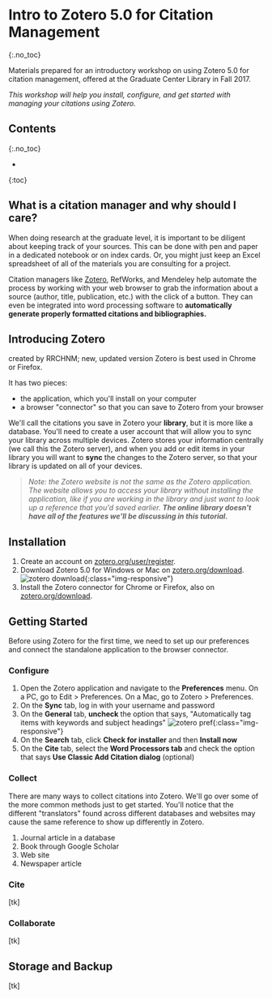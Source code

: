 # Intro to Zotero 5.0 for Citation Management
{:.no_toc}

Materials prepared for an introductory workshop on using Zotero 5.0 for citation management, offered at the Graduate Center Library in Fall 2017.

*This workshop will help you install, configure, and get started with managing your citations using Zotero.*

## Contents
{:.no_toc}

* 
{:toc}

## What is a citation manager and why should I care?

When doing research at the graduate level, it is important to be diligent about keeping track of your sources. This can be done with pen and paper in a dedicated notebook or on index cards. Or, you might just keep an Excel spreadsheet of all of the materials you are consulting for a project. 

Citation managers like [Zotero](https://www.zotero.org), RefWorks, and Mendeley help automate the process by working with your web browser to grab the information about a source (author, title, publication, etc.) with the click of a button. They can even be integrated into word processing software to **automatically generate properly formatted citations and bibliographies.**

## Introducing Zotero

created by RRCHNM; 
new, updated version
Zotero is best used in Chrome or Firefox. 

It has two pieces:

- the application, which you'll install on your computer
- a browser "connector" so that you can save to Zotero from your browser

We'll call the citations you save in Zotero your **library**, but it is more like a database. You'll need to create a user account that will allow you to sync your library across multiple devices. Zotero stores your information centrally (we call this the Zotero server), and when you add or edit items in your library you will want to **sync** the changes to the Zotero server, so that your library is updated on all of your devices. 

>*Note: the Zotero website is not the same as the Zotero application. The website allows you to access your library without installing the application, like if you are working in the library and just want to look up a reference that you'd saved earlier. **The online library doesn't have all of the features we'll be discussing in this tutorial.*** 

## Installation

1. Create an account on [zotero.org/user/register](https://www.zotero.org/user/register).
2. Download Zotero 5.0 for Windows or Mac on [zotero.org/download](https://www.zotero.org/download).
   ![zotero download](/using-zotero/images/zotero-downloads.png){:class="img-responsive"}
3. Install the Zotero connector for Chrome or Firefox, also on [zotero.org/download](https://www.zotero.org/download). 

## Getting Started

Before using Zotero for the first time, we need to set up our preferences and connect the standalone application to the browser connector.

### Configure

1. Open the Zotero application and navigate to the **Preferences** menu. On a PC, go to Edit > Preferences. On a Mac, go to Zotero > Preferences.
2. On the **Sync** tab, log in with your username and password
3. On the **General** tab, **uncheck** the option that says, "Automatically tag items with keywords and subject headings"
![zotero pref](/using-zotero/images/zotero-pref.png){:class="img-responsive"}
4. On the **Search** tab, click **Check for installer** and then **Install now**
5. On the **Cite** tab, select the **Word Processors tab** and check the option that says **Use Classic Add Citation dialog** (optional)

### Collect

There are many ways to collect citations into Zotero. We'll go over some of the more common methods just to get started. You'll notice that the different "translators" found across different databases and websites may cause the same reference to show up differently in Zotero.

1. Journal article in a database
2. Book through Google Scholar
3. Web site
4. Newspaper article

### Cite

[tk]

### Collaborate

[tk]

## Storage and Backup

[tk]
